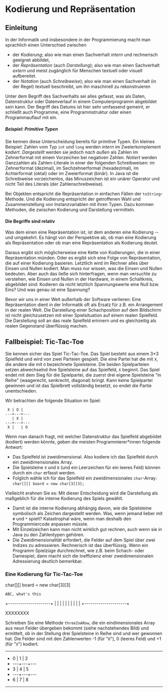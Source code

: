 # Kodierung und Repräsentation

## Einleitung

In der Informatik und insbesondere in der Programmierung macht man sprachlich einen Unterschied zwischen

* der _Kodierung_; also wie man einen Sachverhalt *intern* und rechnerisch geeignet abbildet,
* der _Repräsentation_ (auch _Darstellung_); also wie man einen Sachverhalt *extern* und meist zugänglich für Menschen textuell oder visuell aufbereitet.
* der _Notation_ (auch _Schreibweise_); also wie man einen Sachverhalt (in der Regel) textuell beschreibt, um ihn maschinell zu rekonstruieren

Unter dem Begriff des Sachverhalts sei alles gefasst, was als Daten, Datenstruktur oder Datenverlauf in einem Computerprogramm abgebildet sein kann. Der Begriff des Datums ist hier sehr umfassend gemeint, er schließt auch Programme, eine Programmstruktur oder einen Programmauflauf mit ein.

##### Beispiel: Primitive Typen

Sie kennen diese Unterscheidung bereits für primitive Typen. Ein kleines Beispiel: Zahlen vom Typ `int` und `long` werden _intern_ im Zweierkomplement _kodiert_. _Dargestellt_ werden sie jedoch _nach außen_ als Zahlen im Zehnerformat mit einem Vorzeichen bei negativen Zahlen. _Notiert_ werden Ganzzahlen als Zahlen-Literale in einer der folgenden Schreibweisen: im Zehnerformat (dezimal), im Sechzehnerformat (hexadezimal), im Achterformat (oktal) oder im Zweierformat (binär). In Java ist die Schreibweise vorzeichenlos, das Minuszeichen ist ein unärer Operator und nicht Teil des Literals (der Zahlenschreibweise).

<!--
```java
jshell> 345 // Außendarstellung
$59 ==> 345

jshell> String.format("%32s", Integer.toBinaryString(345)).replace(' ', '0') // Kodierung
$60 ==> "00000000000000000000000101011001"

jshell> -345
$61 ==> -345

jshell> String.format("%32s", Integer.toBinaryString(-345)).replace(' ', '0')
$62 ==> "11111111111111111111111010100111"
```

> Zum Hintergrund: Im Zweierkomplement wird ein Vorzeichenwechsel dadurch realisiert, dass die Bits invertiert werden (eine 1 wird zur 0, eine 0 zur 1) und anschließend ein 1 addiert wird. Das scheint umständlich. Der Vorteil ist jedoch, dass man im Zweierkomplement mit einer gewöhnlichen Binäraddition negative und positive Zahlen addieren kann und es auch keiner expliziten Operation der Subtraktion bedarf.

Es wäre nicht besonders geschickt, sich von der Darstellung leiten zu lassen und Zahlen intern als Ziffernfolgen von 0 bis 9, also als `char`s zu kodieren. Darunter würde die Recheneffizienz erheblich leiden.
-->

Bei Objekten entspricht die Repräsentation in einfachen Fällen der `toString`-Methode. Und die Kodierung entspricht der getroffenen Wahl und Zusammenstellung von Instanzvariablen mit ihren Typen. Dazu kommen Methoden, die zwischen Kodierung und Darstellung vermitteln. 


#### Die Begriffe sind relativ

Was dem einen eine Repräsentation ist, ist dem anderen eine Kodierung -- und umgekehrt. Es hängt von der Perspektive ab, ob man eine Kodierung als Repräsentation oder ob man eine Repräsentation als Kodierung deutet.

Daraus ergibt sich möglicherweise eine Kette von Kodierungen, die in einer Repräsentation münden. Oder es ergibt sich eine Folge von Repräsentation, die auf einer Kodierung basieren. Letztlich wird im Rechner alles über Einsen und Nullen kodiert. Man muss nur wissen, was die Einsen und Nullen bedeuten. Aber auch das ließe sich hinterfragen, wenn man versuchte zu verstehen, wie Einsen und Nullen in der Hardware, in einem Schaltkreis, abgebildet sind: Kodieren da nicht letztlich Spannungswerte eine Null bzw. Eins? Und was genau ist eine Spannung?

<!--
Ein Beispiel: Ein Spielfeld im Schach (8x8 Felder) wird kodiert durch die Angabe der Koordinaten aus einem Kleinbuchstaben (Spalte) und Zahl (Reihe) dargestellt (repräsentiert), etwa "e2". Der Buchstabe werde intern durch ein `char`, die Ziffern durch einen `int` repräsentiert bzw. kodiert. Intern wird ein Einzelzeichen als Zahl gemäß der UTF8-Kodierung (ein Kodierungsformat für internationale Zeichensätze) und eine Zahl binär im Zweierkomplement kodiert.
-->

Bevor wir uns in einer Welt außerhalb der Software verlieren:
Eine Repräsentation dient in der Informatik oft als Ersatz für z.B. ein Arrangement in der realen Welt. Die Darstellung einer Schachposition auf dem Bildschirm ist nicht gleichzusetzen mit einer Spielsituation auf einem realen Spielfeld. Die Darstellung soll an das reale Spielfeld erinnern und es gleichzeitig als realen Gegenstand überflüssig machen. 

## Fallbeispiel: Tic-Tac-Toe

Sie kennen sicher das Spiel Tic-Tac-Toe. Das Spiel besteht aus einem 3×3 Spielfeld und wird von zwei Parteien gespielt. Die eine Partei hat die mit `X`, die andere die mit `O` bezeichnete Spielsteine. Die beiden Spielparteien setzen abwechselnd ihre Spielsteine auf das Spielfeld, `X` beginnt. Das Spiel endet mit dem Sieg für die Spielpartei, die zuerst drei eigene Spielsteine "in Reihe" (waagerecht, senkrecht, diagonal) bringt. Kann keine Spielpartei gewinnen und ist das Spielbrett vollständig besetzt, so endet die Partie unentschieden.

Wir betrachten die folgende Situation im Spiel:

```
 X | O |    
---+---+--- 
   | X |
---+---+--- 
 X |   | O
```

Wenn man danach fragt, mit welcher Datenstruktur das Spielfeld abgebildet (kodiert) werden könnte, geben die meisten Programmierer*innen folgende Antwort:

* Das Spielfeld ist zweidimensional. Also kodiere ich das Spielfeld durch ein zweidimensionales Array.
* Die Spielsteine `X` und `O` (und ein Leerzeichen für ein leeres Feld) können durch ein `char` erfasst werden.
* Folglich wähle ich für das Spielfeld ein zweidimensionales `char`-Array: `char[][] board = new char[3][3];`

Vielleicht erahnen Sie es: Mit dieser Entscheidung wird die Darstellung als maßgeblich für die interne Kodierung des Spiels gewählt.

* Damit ist die interne Kodierung abhängig davon, wie die Spielsteine symbolisch als Zeichen dargestellt werden. Was, wenn jemand lieber mit `#` und `*` spielt? Katastrophal wäre, wenn man deshalb den Programmiercode anpassen müsste.
* Mit Einzelzeichen kann man nicht wirklich gut rechnen, auch wenn sie in Java zu den Zahlentypen gehören.
* Die Zweidimensionalität erfordert, die Felder auf dem Spiel über zwei Indizes zu adressieren. Rechnerisch ist das überflüssig. Wenn ein Programm Spielzüge durchrechnet, wie z.B. beim Schach- oder Damespiel, dann macht sich die Ineffizienz einer zweidimensionalen Adressierung deutlich bemerkbar.

### Eine Kodierung für Tic-Tac-Toe

char[][] board = new char[3][3]

                       
    ABC, what's this   
+---------------------+
|                     |
|                     |
|                     |
|                     |
|                     |
+---------------------+


XXXXXXXX



Schreiben Sie eine Methode `threeInARow`, die ein eindimensionales Array aus neun Felder übergeben bekommt (siehe nachstehendes Bild) und ermittelt, ob in der Stellung drei Spielsteine in Reihe sind und wer gewonnen hat. Die Felder sind mit den Zahlenwerten -1 (für "`O`"), 0 (leeres Feld) und +1 (für "`X`") kodiert.

***************
*  0 | 1 | 2
* ---+---+---
*  3 | 4 | 5
* ---+---+---
*  6 | 7 | 8
***************


